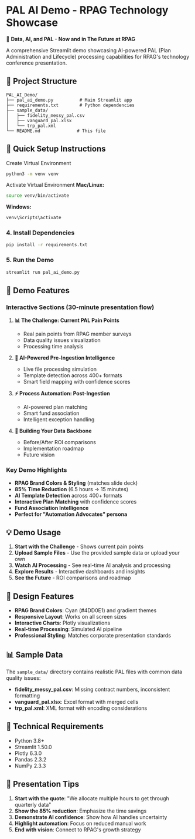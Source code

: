 # PAL AI Demo - RPAG Technology Showcase

🚀 **Data, AI, and PAL - Now and in The Future at RPAG**

A comprehensive Streamlit demo showcasing AI-powered PAL (Plan Administration and Lifecycle) processing capabilities for RPAG's technology conference presentation.

## 📁 Project Structure

```
PAL_AI_Demo/
├── pal_ai_demo.py          # Main Streamlit app
├── requirements.txt        # Python dependencies
├── sample_data/
│   ├── fidelity_messy_pal.csv
│   ├── vanguard_pal.xlsx
│   └── trp_pal.xml
└── README.md              # This file
```

## 🚀 Quick Setup Instructions


Create Virtual Environment
```bash
python3 -m venv venv
```

Activate Virtual Environment
**Mac/Linux:**
```bash
source venv/bin/activate
```

**Windows:**
```bash
venv\Scripts\activate
```

### 4. Install Dependencies
```bash
pip install -r requirements.txt
```

### 5. Run the Demo
```bash
streamlit run pal_ai_demo.py
```

## 🎯 Demo Features

### Interactive Sections (30-minute presentation flow)
1. **📊 The Challenge: Current PAL Pain Points**
   - Real pain points from RPAG member surveys
   - Data quality issues visualization
   - Processing time analysis

2. **🤖 AI-Powered Pre-Ingestion Intelligence**
   - Live file processing simulation
   - Template detection across 400+ formats
   - Smart field mapping with confidence scores

3. **⚡ Process Automation: Post-Ingestion**
   - AI-powered plan matching
   - Smart fund association
   - Intelligent exception handling

4. **🌟 Building Your Data Backbone**
   - Before/After ROI comparisons
   - Implementation roadmap
   - Future vision

### Key Demo Highlights
- **RPAG Brand Colors & Styling** (matches slide deck)
- **85% Time Reduction** (6.5 hours → 15 minutes)
- **AI Template Detection** across 400+ formats
- **Interactive Plan Matching** with confidence scores
- **Fund Association Intelligence**
- **Perfect for "Automation Advocates" persona**

## 💡 Demo Usage

1. **Start with the Challenge** - Shows current pain points
2. **Upload Sample Files** - Use the provided sample data or upload your own
3. **Watch AI Processing** - See real-time AI analysis and processing
4. **Explore Results** - Interactive dashboards and insights
5. **See the Future** - ROI comparisons and roadmap

## 🎨 Design Features

- **RPAG Brand Colors**: Cyan (#4DD0E1) and gradient themes
- **Responsive Layout**: Works on all screen sizes
- **Interactive Charts**: Plotly visualizations
- **Real-time Processing**: Simulated AI pipeline
- **Professional Styling**: Matches corporate presentation standards

## 📊 Sample Data

The `sample_data/` directory contains realistic PAL files with common data quality issues:
- **fidelity_messy_pal.csv**: Missing contract numbers, inconsistent formatting
- **vanguard_pal.xlsx**: Excel format with merged cells
- **trp_pal.xml**: XML format with encoding considerations

## 🔧 Technical Requirements

- Python 3.8+
- Streamlit 1.50.0
- Plotly 6.3.0
- Pandas 2.3.2
- NumPy 2.3.3

## 🎯 Presentation Tips

1. **Start with the quote**: "We allocate multiple hours to get through quarterly data"
2. **Show the 85% reduction**: Emphasize the time savings
3. **Demonstrate AI confidence**: Show how AI handles uncertainty
4. **Highlight automation**: Focus on reduced manual work
5. **End with vision**: Connect to RPAG's growth strategy


